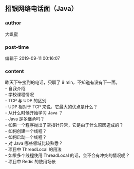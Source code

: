 ## 招银网络电话面（Java）
### author 
大飒蜜
### post-time 

编辑于  2019-09-11 00:16:07
### content 
<div class="post-topic-des nc-post-content">
 昨天下午接到的电话，只聊了 9 min，不知道有没有下一面。
 <br/>
 - 自我介绍
 <br/>
 - 学校课程情况
 <br/>
 - TCP 与 UDP 的区别
 <br/>
 - UDP 相对于 TCP 来说，它最大的优点是什么？
 <br/>
 - 从什么时候开始学习 Java ？
 <br/>
 - Java 是多继承吗？
 <br/>
 - 如果一个程序抛出了空指针异常，它是由于什么原因造成的？
 <br/>
 - 如何创建一个线程？
 <br/>
 - 如何启动一个线程？
 <br/>
 - 对 Java 哪些领域比较熟悉？
 <br/>
 - 项目中 ThreadLocal 的用法
 <br/>
 - 如果多个线程使用 ThreadLocal 的话，会不会有冲突的情况呢？
 <br/>
 - 项目中 Redis 的使用场景
 <br/>
</div>
